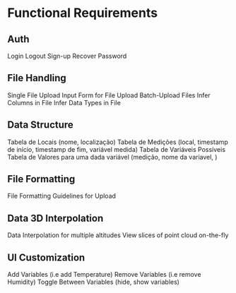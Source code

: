 # Functional Requirements

## Auth
Login
Logout
Sign-up
Recover Password

## File Handling
Single File Upload
Input Form for File Upload
Batch-Upload Files
Infer Columns in File
Infer Data Types in File

## Data Structure
Tabela de Locais (nome, localização)
Tabela de Medições (local, timestamp de início, timestamp de fim, variável medida)
Tabela de Variáveis Possíveis
Tabela de Valores para uma dada variável (medição, nome da variavel, )

## File Formatting
File Formatting Guidelines for Upload

## Data 3D Interpolation
Data Interpolation for multiple altitudes
View slices of point cloud on-the-fly

## UI Customization
Add Variables (i.e add Temperature)
Remove Variables (i.e remove Humidity)
Toggle Between Variables (hide, show variables)

